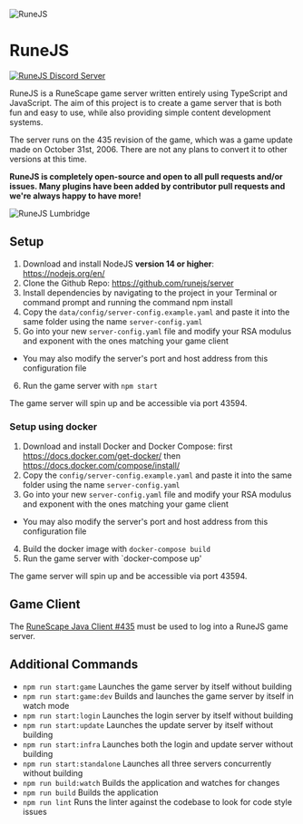 ![RuneJS](https://i.imgur.com/pmkdSfc.png)

# RuneJS

[![RuneJS Discord Server](https://img.shields.io/discord/678751302297059336?label=RuneJS%20Discord&logo=discord)](https://discord.gg/5P74nSh)

RuneJS is a RuneScape game server written entirely using TypeScript and JavaScript. The aim of this project is to create a game server that is both fun and easy to use, while also providing simple content development systems.

The server runs on the 435 revision of the game, which was a game update made on October 31st, 2006. There are not any plans to convert it to other versions at this time.

**RuneJS is completely open-source and open to all pull requests and/or issues. Many plugins have been added by contributor pull requests and we're always happy to have more!**

![RuneJS Lumbridge](https://i.imgur.com/KVCqKSb.png)

## Setup

1. Download and install NodeJS **version 14 or higher**: https://nodejs.org/en/
2. Clone the Github Repo: https://github.com/runejs/server
3. Install dependencies by navigating to the project in your Terminal or command prompt and running the command npm install
4. Copy the `data/config/server-config.example.yaml` and paste it into the same folder using the name `server-config.yaml`
5. Go into your new `server-config.yaml` file and modify your RSA modulus and exponent with the ones matching your game client
  - You may also modify the server's port and host address from this configuration file
6. Run the game server with `npm start`

The game server will spin up and be accessible via port 43594.

### Setup using docker

1. Download and install Docker and Docker Compose: first https://docs.docker.com/get-docker/ then https://docs.docker.com/compose/install/ 
2. Copy the `config/server-config.example.yaml` and paste it into the same folder using the name `server-config.yaml`
3. Go into your new `server-config.yaml` file and modify your RSA modulus and exponent with the ones matching your game client
  - You may also modify the server's port and host address from this configuration file
4. Build the docker image with `docker-compose build`
5. Run the game server with `docker-compose up'

The game server will spin up and be accessible via port 43594.

## Game Client

The [RuneScape Java Client #435](https://github.com/runejs/refactored-client-435) must be used to log into a RuneJS game server.

## Additional Commands
* `npm run start:game` Launches the game server by itself without building
* `npm run start:game:dev` Builds and launches the game server by itself in watch mode
* `npm run start:login` Launches the login server by itself without building
* `npm run start:update` Launches the update server by itself without building
* `npm run start:infra` Launches both the login and update server without building
* `npm run start:standalone` Launches all three servers concurrently without building
* `npm run build:watch` Builds the application and watches for changes
* `npm run build` Builds the application
* `npm run lint` Runs the linter against the codebase to look for code style issues
